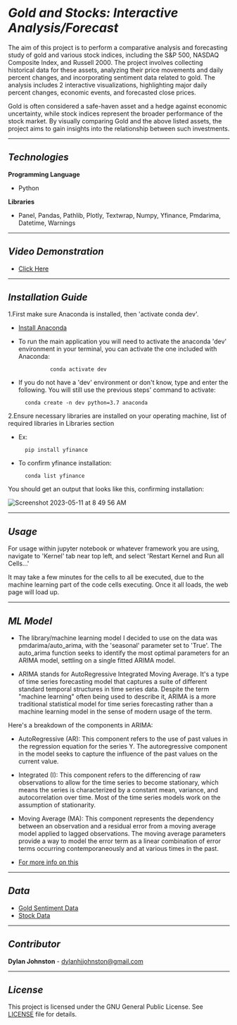 # *Gold and Stocks: Interactive Analysis/Forecast*

The aim of this project is to perform a comparative analysis and forecasting study of gold and various stock indices, including the S&P 500, NASDAQ Composite Index, and Russell 2000. The project involves collecting historical data for these assets, analyzing their price movements and daily percent changes, and incorporating sentiment data related to gold. The analysis includes 2 interactive visualizations, highlighting major daily percent changes, economic events, and forecasted close prices. 

Gold is often considered a safe-haven asset and a hedge against economic uncertainty, while stock indices represent the broader performance of the stock market. By visually comparing Gold and the above listed assets, the project aims to gain insights into the relationship between such investments. 

---

## *Technologies*

**Programming Language** 
- Python

**Libraries** 
- Panel, Pandas, Pathlib, Plotly, Textwrap, Numpy, Yfinance, Pmdarima, Datetime, Warnings

---

## *Video Demonstration*

- [Click Here](https://www.kapwing.com/videos/649fc0113f99300202bcd79f)
---

## *Installation Guide*

1.First make sure Anaconda is installed, then 'activate conda dev'. 

- [Install Anaconda](https://docs.anaconda.com/free/anaconda/install/index.html)

- To run the main application you will need to activate the anaconda 'dev' environment in your terminal, you can activate the one included with Anaconda: 

                conda activate dev

- If you do not have a 'dev' environment or don't know, type and enter the following. You will still use the previous steps' command to activate:

        conda create -n dev python=3.7 anaconda

2.Ensure necessary libraries are installed on your operating machine, list of required libraries in Libraries section
        
- Ex:

        pip install yfinance
- To confirm yfinance installation:
    
        conda list yfinance
You should get an output that looks like this, confirming installation: 

![Screenshot 2023-05-11 at 8 49 56 AM](https://github.com/djohnst914/github_upload/assets/123714457/92e40184-b2e6-47f5-8182-9d4fc5a3cda7)


---

## *Usage*

For usage within jupyter notebook or whatever framework you are using, navigate to 'Kernel' tab near top left, and select 'Restart Kernel and Run all Cells...' 

It may take a few minutes for the cells to all be executed, due to the machine learning part of the code cells executing. Once it all loads, the web page will load up. 

---

## *ML Model*
- The library/machine learning model I decided to use on the data was pmdarima/auto_arima, with the 'seasonal' parameter set to 'True'. The auto_arima function seeks to identify the most optimal parameters for an ARIMA model, settling on a single fitted ARIMA model.

- ARIMA stands for AutoRegressive Integrated Moving Average. It's a type of time series forecasting model that captures a suite of different standard temporal structures in time series data. Despite the term "machine learning" often being used to describe it, ARIMA is a more traditional statistical model for time series forecasting rather than a machine learning model in the sense of modern usage of the term.

Here's a breakdown of the components in ARIMA:

- AutoRegressive (AR): This component refers to the use of past values in the regression equation for the series Y. The autoregressive component in the model seeks to capture the influence of the past values on the current value.

- Integrated (I): This component refers to the differencing of raw observations to allow for the time series to become stationary, which means the series is characterized by a constant mean, variance, and autocorrelation over time. Most of the time series models work on the assumption of stationarity.

- Moving Average (MA): This component represents the dependency between an observation and a residual error from a moving average model applied to lagged observations. The moving average parameters provide a way to model the error term as a linear combination of error terms occurring contemporaneously and at various times in the past.

- [For more info on this](https://alkaline-ml.com/pmdarima/modules/generated/pmdarima.arima.auto_arima.html)

---

## *Data*

- [Gold Sentiment Data](https://www.kaggle.com/datasets/ankurzing/sentiment-analysis-in-commodity-market-gold)
- [Stock Data](https://pypi.org/project/yfinance/)

---
## *Contributor*

**Dylan Johnston** - dylanhjjohnston@gmail.com

---

## *License*

This project is licensed under the GNU General Public License. See [LICENSE](https://github.com/djohnst914/Timepact_Anc_Dta_Cnst/blob/main/LICENSE) file for details.
